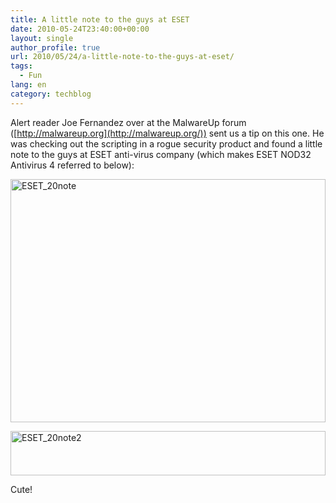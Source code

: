 ```yaml
---
title: A little note to the guys at ESET
date: 2010-05-24T23:40:00+00:00
layout: single
author_profile: true
url: 2010/05/24/a-little-note-to-the-guys-at-eset/
tags:
  - Fun
lang: en
category: techblog
---
```

Alert reader Joe Fernandez over at the MalwareUp forum ([http://malwareup.org](http://malwareup.org/)) sent us a tip on this one. He was checking out the scripting in a rogue security product and found a little note to the guys at ESET anti-virus company (which makes ESET NOD32 Antivirus 4 referred to below):

[<img title="ESET_20note" border="0" alt="ESET_20note" src="http://lh5.ggpht.com/_vaUVXcmC3OI/S_sHanWTkUI/AAAAAAAACR4/VtXPm1m90-4/ESET_20note_thumb%5B2%5D.png?imgmax=800" width="504" height="389" />](http://lh6.ggpht.com/_vaUVXcmC3OI/S_sHVP0qevI/AAAAAAAACR0/o5ZTs6cKvXQ/s1600-h/ESET_20note%5B4%5D.png)

[<img title="ESET_20note2" border="0" alt="ESET_20note2" src="http://lh5.ggpht.com/_vaUVXcmC3OI/S_sHgcbc3_I/AAAAAAAACSA/yIMgp-yD7rs/ESET_20note2_thumb%5B2%5D.png?imgmax=800" width="504" height="71" />](http://lh5.ggpht.com/_vaUVXcmC3OI/S_sHdyiqiOI/AAAAAAAACR8/j8SoX4_IiOM/s1600-h/ESET_20note2%5B4%5D.png) 

Cute!